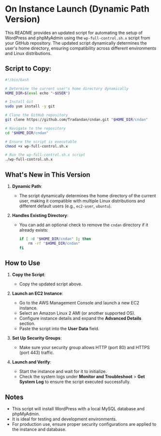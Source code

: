 # On Instance Launch (Dynamic Path Version)

This README provides an updated script for automating the setup of WordPress and phpMyAdmin using the `wp-full-control.sh.x` script from your GitHub repository. The updated script dynamically determines the user's home directory, ensuring compatibility across different environments and Linux distributions.

## Script to Copy:
```bash
#!/bin/bash

# Determine the current user's home directory dynamically
HOME_DIR=$(eval echo "~$USER")

# Install Git
sudo yum install -y git

# Clone the GitHub repository
git clone https://github.com/Tradandan/cndan.git "$HOME_DIR/cndan"

# Navigate to the repository
cd "$HOME_DIR/cndan"

# Ensure the script is executable
chmod +x wp-full-control.sh.x

# Run the wp-full-control.sh.x script
./wp-full-control.sh.x
```

## What's New in This Version
1. **Dynamic Path**:
   - The script dynamically determines the home directory of the current user, making it compatible with multiple Linux distributions and different default users (e.g., `ec2-user`, `ubuntu`).
   
2. **Handles Existing Directory**:
   - You can add an optional check to remove the `cndan` directory if it already exists:
     ```bash
     if [ -d "$HOME_DIR/cndan" ]; then
         rm -rf "$HOME_DIR/cndan"
     fi
     ```

## How to Use
1. **Copy the Script**:
   - Copy the updated script above.

2. **Launch an EC2 Instance**:
   - Go to the AWS Management Console and launch a new EC2 instance.
   - Select an Amazon Linux 2 AMI (or another supported OS).
   - Configure instance details and expand the **Advanced Details** section.
   - Paste the script into the **User Data** field.

3. **Set Up Security Groups**:
   - Make sure your security group allows HTTP (port 80) and HTTPS (port 443) traffic.

4. **Launch and Verify**:
   - Start the instance and wait for it to initialize.
   - Check the system logs under **Monitor and Troubleshoot** > **Get System Log** to ensure the script executed successfully.

## Notes
- This script will install WordPress with a local MySQL database and phpMyAdmin.
- It is ideal for testing and development environments.
- For production use, ensure proper security configurations are applied to the instance and database.

